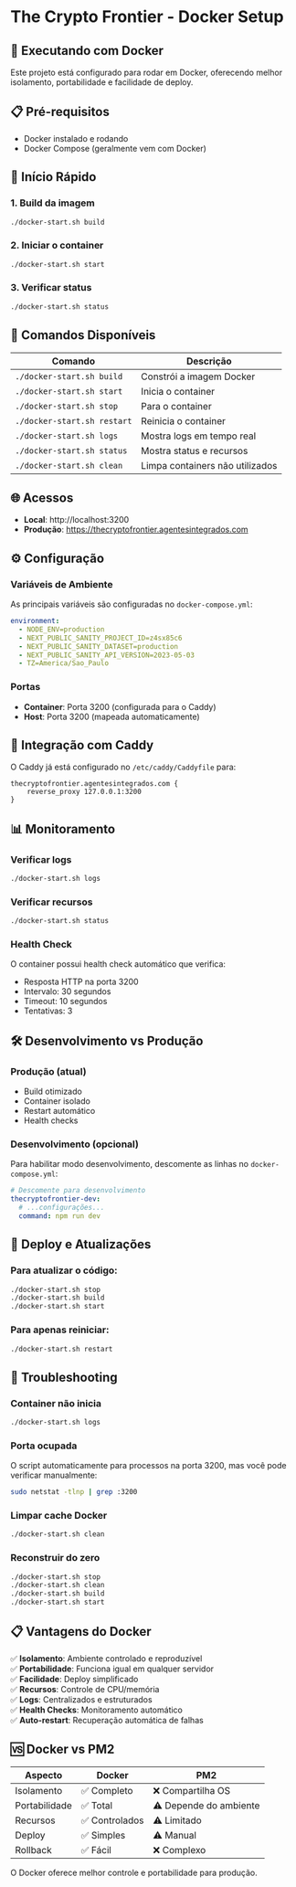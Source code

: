 # The Crypto Frontier - Docker Setup

## 🐳 Executando com Docker

Este projeto está configurado para rodar em Docker, oferecendo melhor isolamento, portabilidade e facilidade de deploy.

## 📋 Pré-requisitos

- Docker instalado e rodando
- Docker Compose (geralmente vem com Docker)

## 🚀 Início Rápido

### 1. Build da imagem
```bash
./docker-start.sh build
```

### 2. Iniciar o container
```bash
./docker-start.sh start
```

### 3. Verificar status
```bash
./docker-start.sh status
```

## 📖 Comandos Disponíveis

| Comando | Descrição |
|---------|-----------|
| `./docker-start.sh build` | Constrói a imagem Docker |
| `./docker-start.sh start` | Inicia o container |
| `./docker-start.sh stop` | Para o container |
| `./docker-start.sh restart` | Reinicia o container |
| `./docker-start.sh logs` | Mostra logs em tempo real |
| `./docker-start.sh status` | Mostra status e recursos |
| `./docker-start.sh clean` | Limpa containers não utilizados |

## 🌐 Acessos

- **Local**: http://localhost:3200
- **Produção**: https://thecryptofrontier.agentesintegrados.com

## ⚙️ Configuração

### Variáveis de Ambiente

As principais variáveis são configuradas no `docker-compose.yml`:

```yaml
environment:
  - NODE_ENV=production
  - NEXT_PUBLIC_SANITY_PROJECT_ID=z4sx85c6
  - NEXT_PUBLIC_SANITY_DATASET=production
  - NEXT_PUBLIC_SANITY_API_VERSION=2023-05-03
  - TZ=America/Sao_Paulo
```

### Portas

- **Container**: Porta 3200 (configurada para o Caddy)
- **Host**: Porta 3200 (mapeada automaticamente)

## 🔧 Integração com Caddy

O Caddy já está configurado no `/etc/caddy/Caddyfile` para:

```caddyfile
thecryptofrontier.agentesintegrados.com {
    reverse_proxy 127.0.0.1:3200
}
```

## 📊 Monitoramento

### Verificar logs
```bash
./docker-start.sh logs
```

### Verificar recursos
```bash
./docker-start.sh status
```

### Health Check
O container possui health check automático que verifica:
- Resposta HTTP na porta 3200
- Intervalo: 30 segundos
- Timeout: 10 segundos
- Tentativas: 3

## 🛠️ Desenvolvimento vs Produção

### Produção (atual)
- Build otimizado
- Container isolado
- Restart automático
- Health checks

### Desenvolvimento (opcional)
Para habilitar modo desenvolvimento, descomente as linhas no `docker-compose.yml`:

```yaml
# Descomente para desenvolvimento
thecryptofrontier-dev:
  # ...configurações...
  command: npm run dev
```

## 🔄 Deploy e Atualizações

### Para atualizar o código:
```bash
./docker-start.sh stop
./docker-start.sh build
./docker-start.sh start
```

### Para apenas reiniciar:
```bash
./docker-start.sh restart
```

## 🐛 Troubleshooting

### Container não inicia
```bash
./docker-start.sh logs
```

### Porta ocupada
O script automaticamente para processos na porta 3200, mas você pode verificar manualmente:
```bash
sudo netstat -tlnp | grep :3200
```

### Limpar cache Docker
```bash
./docker-start.sh clean
```

### Reconstruir do zero
```bash
./docker-start.sh stop
./docker-start.sh clean
./docker-start.sh build
./docker-start.sh start
```

## 📋 Vantagens do Docker

✅ **Isolamento**: Ambiente controlado e reproduzível  
✅ **Portabilidade**: Funciona igual em qualquer servidor  
✅ **Facilidade**: Deploy simplificado  
✅ **Recursos**: Controle de CPU/memória  
✅ **Logs**: Centralizados e estruturados  
✅ **Health Checks**: Monitoramento automático  
✅ **Auto-restart**: Recuperação automática de falhas  

## 🆚 Docker vs PM2

| Aspecto | Docker | PM2 |
|---------|--------|-----|
| Isolamento | ✅ Completo | ❌ Compartilha OS |
| Portabilidade | ✅ Total | ⚠️ Depende do ambiente |
| Recursos | ✅ Controlados | ⚠️ Limitado |
| Deploy | ✅ Simples | ⚠️ Manual |
| Rollback | ✅ Fácil | ❌ Complexo |

O Docker oferece melhor controle e portabilidade para produção. 